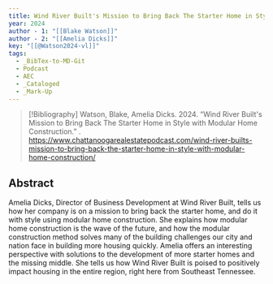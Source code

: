 ```yaml
---
title: Wind River Built's Mission to Bring Back The Starter Home in Style with Modular Home Construction
year: 2024
author - 1: "[[Blake Watson]]"
author - 2: "[[Amelia Dicks]]"
key: "[[@Watson2024-vl]]"
tags:
  - _BibTex-to-MD-Git
  - Podcast
  - AEC
  - _Cataloged
  - _Mark-Up
---
```


> [!Bibliography]
> Watson, Blake, Amelia Dicks. 2024. “Wind River Built's Mission to Bring Back The Starter Home in Style with Modular Home Construction.” . https://www.chattanoogarealestatepodcast.com/wind-river-builts-mission-to-bring-back-the-starter-home-in-style-with-modular-home-construction/

## Abstract
Amelia Dicks, Director of Business Development at Wind River Built, tells us how her company is on a mission to bring back the starter home, and do it with style using modular home construction. She explains how modular home construction is the wave of the future, and how the modular construction method solves many of the building challenges our city and nation face in building more housing quickly. Amelia offers an interesting perspective with solutions to the development of more starter homes and the missing middle. She tells us how Wind River Built is poised to positively impact housing in the entire region, right here from Southeast Tennessee.